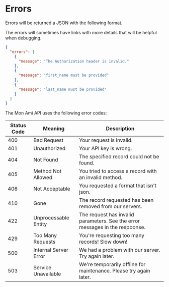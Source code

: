 # Errors

Errors will be returned a JSON with the following format.

<aside class="notice">
The errors will sometimes have links with more details that will be helpful when debugging.
</aside>

```json
{
  "errors": [
    {
      "message": "The Authorization header is invalid."
    },
    {
      "message": "first_name must be provided"
    },
    {
      "message": "last_name must be provided"
    }
  ]
}
```

The Mon Ami API uses the following error codes:

| Status Code | Meaning               | Description                                                                  |
| ----------- | --------------------- | ---------------------------------------------------------------------------- |
| 400         | Bad Request           | Your request is invalid.                                                     |
| 401         | Unauthorized          | Your API key is wrong.                                                       |
| 404         | Not Found             | The specified record could not be found.                                     |
| 405         | Method Not Allowed    | You tried to access a record with an invalid method.                         |
| 406         | Not Acceptable        | You requested a format that isn't json.                                      |
| 410         | Gone                  | The record requested has been removed from our servers.                      |
| 422         | Unprocessable Entity  | The request has invalid parameters. See the error messages in the respoonse. |
| 429         | Too Many Requests     | You're requesting too many records! Slow down!                               |
| 500         | Internal Server Error | We had a problem with our server. Try again later.                           |
| 503         | Service Unavailable   | We're temporarily offline for maintenance. Please try again later.           |
